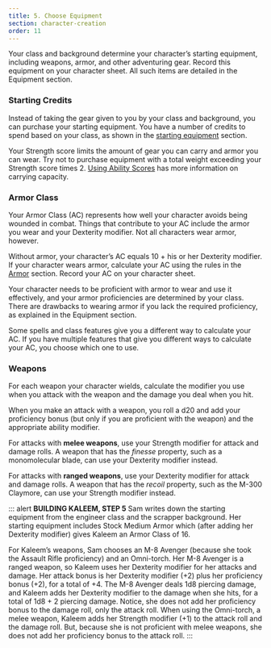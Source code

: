 ```yaml
---
title: 5. Choose Equipment
section: character-creation
order: 11
---
```

Your class and background determine your character’s starting equipment, including weapons, armor, and other adventuring
gear. Record this equipment on your character sheet. All such items are detailed in the Equipment section.

### Starting Credits

Instead of taking the gear given to you by your class and background, you can purchase your starting equipment. You
have a number of credits to spend based on your class, as shown in the [starting equipment](/manual/equipment#starting-equipment) section.

Your Strength score limits the amount of gear you can carry and armor you can wear. Try not to purchase equipment with
a total weight exceeding your Strength score times 2. [Using Ability Scores](/manual/using-ability-scores#strength)
has more information on carrying capacity.

### Armor Class

Your Armor Class (AC) represents how well your character avoids being wounded in combat. Things that contribute to your
AC include the armor you wear and your Dexterity modifier. Not all characters wear armor, however.

Without armor, your character’s AC equals 10 + his or her Dexterity modifier. If your character wears armor,
calculate your AC using the rules in the [Armor](/manual/equipment#armor) section. Record
your AC on your character sheet.

Your character needs to be proficient with armor to wear and use it effectively, and your armor proficiencies are
determined by your class. There are drawbacks to wearing armor if you lack the required proficiency, as explained in
the Equipment section.

Some spells and class features give you a different way to calculate your AC. If you have multiple features that give
you different ways to calculate your AC, you choose which one to use.

### Weapons
For each weapon your character wields, calculate the modifier you use when you attack with the weapon and the damage
you deal when you hit.

When you make an attack with a weapon, you roll a d20 and add your proficiency bonus (but only if you are proficient
with the weapon) and the appropriate ability modifier.

For attacks with __melee weapons__, use your Strength modifier for attack and damage rolls. A weapon that has the
_finesse_ property, such as a monomolecular blade, can use your Dexterity modifier instead.

For attacks with __ranged weapons__, use your Dexterity modifier for attack and damage rolls. A weapon that has the
_recoil_ property, such as the M-300 Claymore, can use your Strength modifier instead.

::: alert
__BUILDING KALEEM, STEP 5__
Sam writes down the starting equipment from the engineer class and the scrapper background. Her starting equipment
includes Stock Medium Armor which (after adding her Dexterity modifier) gives Kaleem an Armor Class of 16.

For Kaleem’s weapons, Sam chooses an M-8 Avenger (because she took the Assault Rifle proficiency) and an Omni-torch.
Her M-8 Avenger is a ranged weapon, so Kaleem uses her Dexterity modifier for her attacks and damage. Her attack bonus is
her Dexterity modifier (+2) plus her proficiency bonus (+2), for a total of +4. The M-8 Avenger deals 1d8 piercing damage,
and Kaleem adds her Dexterity modifier to the damage when she hits, for a total of 1d8 + 2 piercing damage. Notice,
she does not add her proficiency bonus to the damage roll, only the attack roll. When using the
Omni-torch, a melee weapon, Kaleem adds her Strength modifier (+1) to the attack roll and the damage roll. But, because
she is not proficient with melee weapons, she does not add her proficiency bonus to the attack roll.
:::

<me-source-reference pages="9" source="basic"></me-source-reference>
